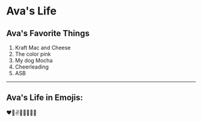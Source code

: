 # Ava's Life
## Ava's Favorite Things
1. Kraft Mac and Cheese
2. The color pink
3. My dog Mocha
4. Cheerleading
5. ASB

---

## Ava's Life in Emojis:
:heart::dog::v::dancers::muscle::hankey::wave::sparkling_heart:
